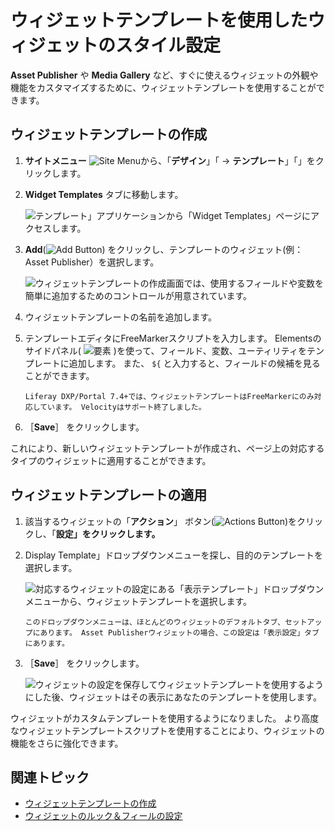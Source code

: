 # ウィジェットテンプレートを使用したウィジェットのスタイル設定

**Asset Publisher** や **Media Gallery** など、すぐに使えるウィジェットの外観や機能をカスタマイズするために、ウィジェットテンプレートを使用することができます。

## ウィジェットテンプレートの作成

1. **サイトメニュー** ![Site Menu](../../../images/icon-product-menu.png)から、「**デザイン**」「 &rarr; **テンプレート**」「」をクリックします。

1. **Widget Templates** タブに移動します。

   ![テンプレート」アプリケーションから「Widget Templates」ページにアクセスします。](./styling-widgets-with-widget-templates/images/01.png)

1. **Add**(![Add Button](../../../images/icon-add.png)) をクリックし、テンプレートのウィジェット(例：Asset Publisher）を選択します。

   ![ウィジェットテンプレートの作成画面では、使用するフィールドや変数を簡単に追加するためのコントロールが用意されています。](./styling-widgets-with-widget-templates/images/02.png)

1. ウィジェットテンプレートの名前を追加します。

1. テンプレートエディタにFreeMarkerスクリプトを入力します。 Elementsのサイドパネル( ![要素](../../../images/icon-list-ul.png) )を使って、フィールド、変数、ユーティリティをテンプレートに追加します。 また、 `${` と入力すると、フィールドの候補を見ることができます。

   ```{note}
   Liferay DXP/Portal 7.4+では、ウィジェットテンプレートはFreeMarkerにのみ対応しています。 Velocityはサポート終了しました。
   ```

1. ［**Save**］ をクリックします。

これにより、新しいウィジェットテンプレートが作成され、ページ上の対応するタイプのウィジェットに適用することができます。

## ウィジェットテンプレートの適用

1. 該当するウィジェットの「**アクション**」 ボタン(![Actions Button](../../../images/icon-actions.png))をクリックし、「**設定」をクリックします。**

1. Display Template」ドロップダウンメニューを探し、目的のテンプレートを選択します。

   ![対応するウィジェットの設定にある「表示テンプレート」ドロップダウンメニューから、ウィジェットテンプレートを選択します。](./styling-widgets-with-widget-templates/images/03.png)

   ```{note}
   このドロップダウンメニューは、ほとんどのウィジェットのデフォルトタブ、セットアップにあります。 Asset Publisherウィジェットの場合、この設定は「表示設定」タブにあります。
   ```

1. ［**Save**］ をクリックします。

   ![ウィジェットの設定を保存してウィジェットテンプレートを使用するようにした後、ウィジェットはその表示にあなたのテンプレートを使用します。](./styling-widgets-with-widget-templates/images/04.png)

ウィジェットがカスタムテンプレートを使用するようになりました。 より高度なウィジェットテンプレートスクリプトを使用することにより、ウィジェットの機能をさらに強化できます。

## 関連トピック

* [ウィジェットテンプレートの作成](../../creating-pages/page-fragments-and-widgets/using-widgets/styling-widgets/creating-a-widget-template.md)
* [ウィジェットのルック＆フィールの設定](../../creating-pages/page-fragments-and-widgets/using-widgets/styling-widgets/configuring-widget-look-and-feel.md)
